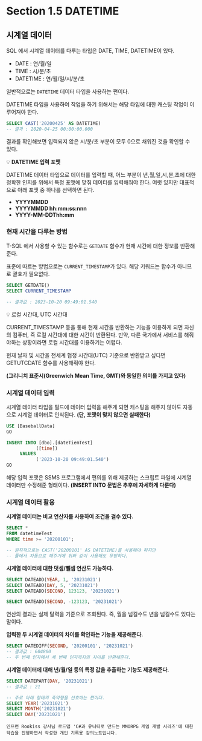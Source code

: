# Section 1.5 DATETIME
## 시계열 데이터

SQL 에서 시계열 데이터를 다루는 타입은 DATE, TIME, DATETIME이 있다. 

- DATE : 연/월/일
- TIME : 시/분/초
- DATETIME : 연/월/일/시/분/초

일반적으로는 `DATETIME` 데이터 타입을 사용하는 편이다. 

DATETIME 타입을 사용하여 작업을 하기 위해서는 해당 타입에 대한 캐스팅 작업이 이루어져야 한다. 

```sql
SELECT CAST('20200425' AS DATETIME)
-- 결과 : 2020-04-25 00:00:00.000
```

결과를 확인해보면 입력되지 않은 시/분/초 부분이 모두 0으로 채워진 것을 확인할 수 있다. 


💡 **DATETIME 입력 포맷**

DATETIME 데이터 타입으로 데이터를 입력할 때, 어느 부분이 년,월,일,시,분,초에 대한 정확한 인지를 위해서 특정 포맷에 맞춰 데이터를 입력해줘야 한다. 여럿 있지만 대표적으로 아래 포맷 중 하나를 선택하면 된다.

- **YYYYMMDD**
- **YYYYMMDD hh:mm:ss:nnn**
- **YYYY-MM-DDThh:mm**


### 현재 시간을 다루는 방법

T-SQL 에서 사용할 수 있는 함수로는 `GETDATE` 함수가 현재 시간에 대한 정보를 반환해준다. 

표준에 따르는 방법으로는 `CURRENT_TIMESTAMP`가 있다. 해당 키워드는 함수가 아니므로 괄호가 필요없다.

```sql
SELECT GETDATE()
SELECT CURRENT_TIMESTAMP

-- 결과값 : 2023-10-20 09:49:01.540
```


💡 로컬 시간대, UTC 시간대

CURRENT_TIMESTAMP 등을 통해 현재 시간을 반환하는 기능을 이용하게 되면 자신의 컴퓨터, 즉 로컬 시간대에 대한 시간이 반환된다. 만약, 다른 국가에서 서비스를 해줘야하는 상황이라면 로컬 시간대를 이용하기는 어렵다. 

현재 날자 및 시간을 전세계 협정 시간대(UTC) 기준으로 반환받고 싶다면 GETUTCDATE 함수를 사용해줘야 한다. 

**(그리니치 표준시(Greenwich Mean Time, GMT)와 동일한 의미를 가지고 있다)**


### 시계열 데이터 입력

시계열 데이터 타입을 필드에 데이터 입력을 해주게 되면 캐스팅을 해주지 않아도 자동으로 시계열 데이터로 인식된다. **(단, 포맷이 맞지 않으면 실패한다)**

```sql
USE [BaseballData]
GO

INSERT INTO [dbo].[dateTiemTest]
           ([time])
     VALUES
           ('2023-10-20 09:49:01.540')
GO
```

해당 입력 포맷은 SSMS 프로그램에서 편의를 위해 제공하는 스크립트 파일에 시계열 데이터만 수정해준 형태이다. **(INSERT INTO 문법은 추후에 자세하게 다룬다)**

### 시계열 데이터 활용

**시계열 데이터는 비교 연산자를 사용하여 조건을 걸수 있다.**

```sql
SELECT *
FROM datetimeTest
WHERE time >= '20200101';

-- 원칙적으로는 CAST('20200101' AS DATETIME)를 사용해야 하지만 
-- 툴에서 자동으로 해주기에 위와 같이 사용해도 무방하다.
```

**시계열 데이터에 대한 덧셈/뺄셈 연산도 가능하다.**

```sql
SELECT DATEADD(YEAR, 1, '20231021')
SELECT DATEADD(DAY, 5, '20231021')
SELECT DATEADD(SECOND, 123123, '20231021')

SELECT DATEADD(SECOND, -123123, '20231021')
```

연산의 결과는 실제 달력을 기준으로 조회된다. 즉, 월을 넘길수도 년을 넘길수도 있다는 말이다.

**입력한 두 시계열 데이터의 차이를 확인하는 기능을 제공해준다.**

```sql
SELECT DATEDIFF(SECOND, '20200101', '20231021')
-- 결과값 : 604800
-- 두 번째 인자에서 세 번째 인자까지의 차이를 반환해준다.
```

**시계열 데이터에 대해 년/월/일 등의 특정 값을 추출하는 기능도 제공해준다.**

```sql
SELECT DATEPART(DAY, '20231021')
-- 결과값 : 21

-- 주로 아래 형태의 축약형을 선호하는 편이다.
SELECT YEAR('20231021')
SELECT MONTH('20231021')
SELECT DAY('20231021')
```
```
인프런 Rookiss 강사님 로드맵 'C#과 유니티로 만드는 MMORPG 게임 개발 시리즈'에 대한 학습을 진행하면서 작성한 개인 기록용 강의노트입니다.
```
